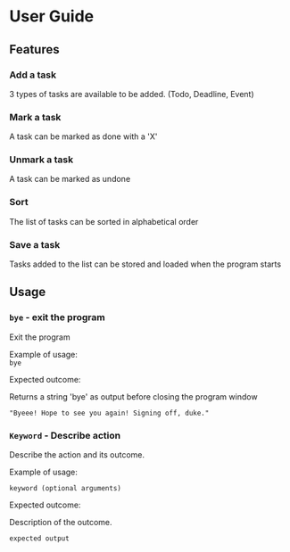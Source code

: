 # User Guide

## Features 

### Add a task

3 types of tasks are available to be added. (Todo, Deadline, Event)

### Mark a task

A task can be marked as done with a 'X'

### Unmark a task

A task can be marked as undone

### Sort
The list of tasks can be sorted in alphabetical order

### Save a task
Tasks added to the list can be stored and loaded when the program starts

## Usage

### `bye` - exit the program

Exit the program 

Example of usage:  
`bye`

Expected outcome:

Returns a string 'bye' as output before closing the program window

```
"Byeee! Hope to see you again! Signing off, duke."
```

### `Keyword` - Describe action

Describe the action and its outcome.

Example of usage: 

`keyword (optional arguments)`

Expected outcome:

Description of the outcome.

```
expected output
```
